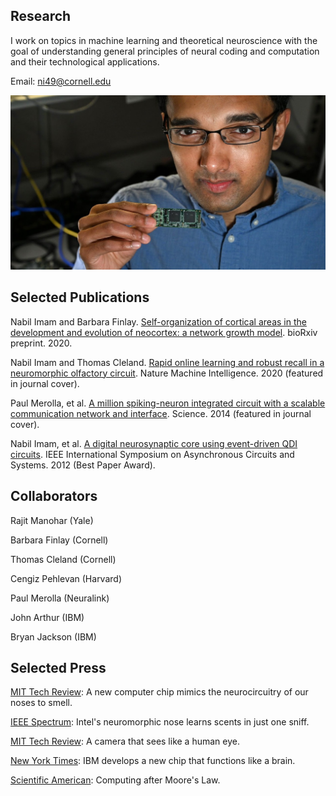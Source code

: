 ## Research

I work on topics in machine learning and theoretical neuroscience with the goal of understanding general principles of neural coding and computation and their technological applications.

Email: ni49@cornell.edu

![Image](nabil.imam.jpg)

## Selected Publications

Nabil Imam and Barbara Finlay. [Self-organization of cortical areas in the development and evolution of neocortex: a network growth model](Imam_Finlay_2020.pdf). bioRxiv preprint. 2020. 

Nabil Imam and Thomas Cleland. [Rapid online learning and robust recall in a neuromorphic olfactory circuit](Imam_Cleland_2020.pdf). Nature Machine Intelligence. 2020 (featured in journal cover). 

Paul Merolla, et al. [A million spiking-neuron integrated circuit with a scalable communication network and interface](IBM_TrueNorth.pdf). Science. 2014 (featured in journal cover). 

Nabil Imam, et al.  [A digital neurosynaptic core using event-driven QDI circuits](Imam_ASYNC_2012.pdf). IEEE International Symposium on Asynchronous Circuits and Systems. 2012 (Best Paper Award). 

## Collaborators

Rajit Manohar (Yale)

Barbara Finlay (Cornell)

Thomas Cleland (Cornell)

Cengiz Pehlevan (Harvard)

Paul Merolla (Neuralink)

John Arthur (IBM)

Bryan Jackson (IBM)

## Selected Press

[MIT Tech Review](https://www.technologyreview.com/2020/03/16/905295/ai-intel-neuromorphic-chip-mimics-brain-to-smell/): A new computer chip mimics the neurocircuitry of our noses to smell. 

[IEEE Spectrum](https://spectrum.ieee.org/tech-talk/artificial-intelligence/machine-learning/intels-neuromorphic-nose-learns-scents-in-just-one-sniff): Intel's neuromorphic nose learns scents in just one sniff. 

[MIT Tech Review](https://www.technologyreview.com/2013/08/23/176671/a-camera-that-sees-like-the-human-eye/): A camera that sees like a human eye​.

[New York Times](https://www.nytimes.com/2014/08/08/science/new-computer-chip-is-designed-to-work-like-the-brain.html): IBM develops a new chip that functions like a brain.

[Scientific American](https://www.scientificamerican.com/article/moores-law-computing-after-moores-law/): Computing after Moore's Law.
